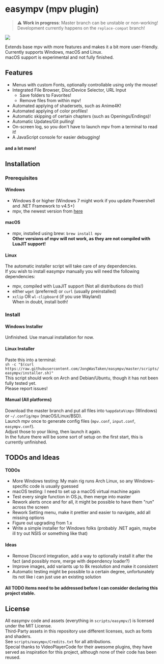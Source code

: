 # easympv (mpv plugin)

> :warning: **Work in progress**: Master branch can be unstable or non-working!  
Development currently happens on the `replace-compat` branch!

![](https://smto.pw/mpv/images/preview.png)


Extends base mpv with more features and makes it a bit more user-friendly.  
Currently supports Windows, macOS and Linux.  
macOS support is experimental and not fully finished.

## Features
- Menus with custom Fonts, optionally controllable using only the mouse!
- Integrated File Browser, Disc/Device Selector, URL Input
    - Save folders to Favorites!
    - Remove files from within mpv!
- Automated applying of shadersets, such as Anime4K!
- Automated applying of color profiles!
- Automatic skipping of certain chapters (such as Openings/Endings)!
- Automatic Updates/Git pulling!
- On-screen log, so you don't have to launch mpv from a terminal to read it!
- A JavaScript console for easier debugging!
#### and a lot more!
## Installation
### Prerequisites
#### Windows
- Windows 8 or higher (Windows 7 might work if you update Powershell and .NET Framework to v4.5+)
- mpv, the newest version from [here](https://sourceforge.net/projects/mpv-player-windows/files/64bit/)

#### macOS
- mpv, installed using brew: `brew install mpv`  
**Other versions of mpv will not work, as they are not compiled with LuaJIT support!**

#### Linux
The automatic installer script will take care of any dependencies.  
If you wish to install easympv manually you will need the following dependencies:
- mpv, compiled with LuaJIT support (Not all distributions do this!)
- either `wget` (preferred) or `curl` (usually preinstalled)
- `xclip` OR `wl-clipboard` (if you use Wayland)  
    When in doubt, install both!

### Install
#### Windows Installer
Unfinished. Use manual installation for now.  

[//]: # (This sentence will be here once this is finished: Download the latest version from https://smto.pw/mpv/?#downloads.)  
#### Linux Installer
Paste this into a terminal:  
`sh -c "$(curl https://raw.githubusercontent.com/JongWasTaken/easympv/master/scripts/easympv/installer.sh)"`  
This script should work on Arch and Debian/Ubuntu, though it has not been fully tested yet.  
Please report issues!  
#### Manual (All platforms)
Download the master branch and put all files into `%appdata%\mpv` (Windows) or `~/.config/mpv` (macOS/Linux/BSD).  
Launch mpv once to generate config files (`mpv.conf`, `input.conf`, `easympv.conf`).  
Adjust those to your liking, then launch it again.  
In the future there will be some sort of setup on the first start, this is currently unfinished.  

## TODOs and Ideas
#### TODOs
- More Windows testing: My main rig runs Arch Linux, so any Windows-specific code is usually guessed
- macOS testing: I need to set up a macOS virtual machine again
- Test every single function in OS.js, then merge into master
- Rework alerts once and for all, it might be possible to have them "run" across the screen
- Rework Setting menu, make it prettier and easier to navigate, add all missing options
- Figure out upgrading from 1.x
- Write a simple installer for Windows folks (probably .NET again, maybe ill try out NSIS or something like that)
#### Ideas
- Remove Discord integration, add a way to optionally install it after the fact (and possibly more, merge with dependency loader?)
- Improve images, add variants up to 8k resolution and make it consistent
- Automatic testing might be possible to a certain degree, unfortunately its not like i can just use an existing solution
#### All TODO items need to be addressed before I can consider declaring this project stable.

## License
All easympv code and assets (everything in `scripts/easympv/`) is licensed under the MIT License.  
Third-Party assets in this repository use different licenses, such as fonts and shaders.  
See `scripts/easympv/Credits.txt` for all attributions.  
Special thanks to VideoPlayerCode for their awesome plugins, they have served as inspiration for this project, although none of their code has been reused.  
